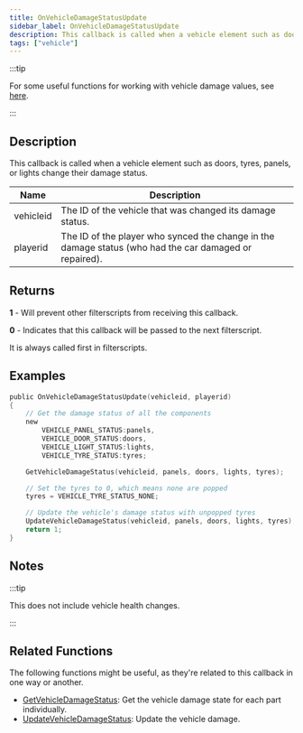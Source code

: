 ```yaml
---
title: OnVehicleDamageStatusUpdate
sidebar_label: OnVehicleDamageStatusUpdate
description: This callback is called when a vehicle element such as doors, tyres, panels, or lights change their damage status.
tags: ["vehicle"]
---
```


:::tip

For some useful functions for working with vehicle damage values, see [here](../resources/damagestatus).

:::

## Description

This callback is called when a vehicle element such as doors, tyres, panels, or lights change their damage status.

| Name      | Description                                                                                            |
| --------- | ------------------------------------------------------------------------------------------------------ |
| vehicleid | The ID of the vehicle that was changed its damage status.                                              |
| playerid  | The ID of the player who synced the change in the damage status (who had the car damaged or repaired). |

## Returns

**1** - Will prevent other filterscripts from receiving this callback.

**0** - Indicates that this callback will be passed to the next filterscript.

It is always called first in filterscripts.

## Examples

```c
public OnVehicleDamageStatusUpdate(vehicleid, playerid)
{
    // Get the damage status of all the components
    new
        VEHICLE_PANEL_STATUS:panels,
        VEHICLE_DOOR_STATUS:doors,
        VEHICLE_LIGHT_STATUS:lights,
        VEHICLE_TYRE_STATUS:tyres;

    GetVehicleDamageStatus(vehicleid, panels, doors, lights, tyres);

    // Set the tyres to 0, which means none are popped
    tyres = VEHICLE_TYRE_STATUS_NONE;

    // Update the vehicle's damage status with unpopped tyres
    UpdateVehicleDamageStatus(vehicleid, panels, doors, lights, tyres);
    return 1;
}
```

## Notes

:::tip

This does not include vehicle health changes.

:::

## Related Functions

The following functions might be useful, as they're related to this callback in one way or another.

- [GetVehicleDamageStatus](../functions/GetVehicleDamageStatus): Get the vehicle damage state for each part individually.
- [UpdateVehicleDamageStatus](../functions/UpdateVehicleDamageStatus): Update the vehicle damage.
